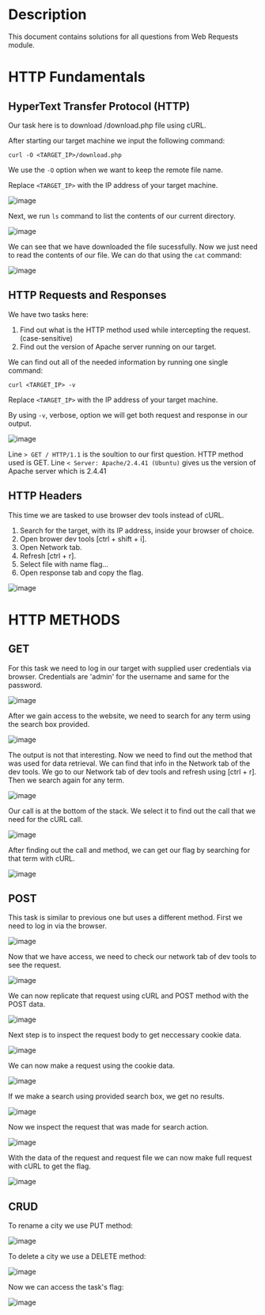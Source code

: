 # Description

This document contains solutions for all questions from Web Requests module.

# HTTP Fundamentals
## HyperText Transfer Protocol (HTTP)

Our task here is to download /download.php file using cURL.

After starting our target machine we input the following command:

`curl -O <TARGET_IP>/download.php`

We use the `-O` option when we want to keep the remote file name.

Replace `<TARGET_IP>` with the IP address of your target machine.

![image](screenshots/http_1.png)

Next, we run `ls` command to list the contents of our current directory.

![image](screenshots/http_2.png)

We can see that we have downloaded the file sucessfully.
Now we just need to read the contents of our file. We can do that using the `cat` command: 

![image](screenshots/http_3.png)

## HTTP Requests and Responses

We have two tasks here:
  1. Find out what is the HTTP method used while intercepting the request. (case-sensitive)
  2. Find out the version of Apache server running on our target.

We can find out all of the needed information by running one single command:

`curl <TARGET_IP> -v`

Replace `<TARGET_IP>` with the IP address of your target machine.

By using `-v`, verbose,  option we will get both request and response in our output.

![image](screenshots/requests_and_responses.png)

Line `> GET / HTTP/1.1` is the soultion to our first question. HTTP method used is GET.
Line `< Server: Apache/2.4.41 (Ubuntu)` gives us the version of Apache server which is 2.4.41

## HTTP Headers

This time we are tasked to use browser dev tools instead of cURL.

  1. Search for the target, with its IP address, inside your browser of choice.
  2. Open brower dev tools [ctrl + shift + i].
  3. Open Network tab.
  4. Refresh [ctrl + r].
  5. Select file with name flag...
  6. Open response tab and copy the flag.

  ![image](screenshots/headers.png)

  # HTTP METHODS
  ## GET

For this task we need to log in our target with supplied user credentials via browser.
Credentials are 'admin' for the username and same for the password.

 ![image](screenshots/get_1.png)

 After we gain access to the website, we need to search for any term using the search box provided.

 ![image](screenshots/get_2.png)

 The output is not that interesting. Now we need to find out the method that was used for data retrieval. We can find that info in the Network tab of the dev tools.
 We go to our Network tab of dev tools and refresh using [ctrl + r]. Then we search again for any term.

 ![image](screenshots/get_3.png)

 Our call is at the bottom of the stack. We select it to find out the call that we need for the cURL call.

![image](screenshots/get_5.png)

After finding out the call and method, we can get our flag by searching for that term with cURL.

![image](screenshots/get_4.png)

## POST

This task is similar to previous one but uses a different method.
First we need to log in via the browser.

![image](screenshots/post_1.png)

Now that we have access, we need to check our network tab of dev tools to see the request.

![image](screenshots/post_2.png)

We can now replicate that request using cURL and POST method with the POST data.

![image](screenshots/post_3.png)

Next step is to inspect the request body to get neccessary cookie data.

![image](screenshots/post_3a.png)

We can now make a request using the cookie data.

![image](screenshots/post_4.png)

If we make a search using provided search box, we get no results.

![image](screenshots/post_5.png)


Now we inspect the request that was made for search action.

![image](screenshots/post_6.png)

With the data of the request and request file we can now make full request with cURL to get the flag.

![image](screenshots/post_7.png)

## CRUD

To rename a city we use PUT method:

![image](screenshots/crud_1.png)

To delete a city we use a DELETE method:

![image](screenshots/crud_2.png)

Now we can access the task's flag:

![image](screenshots/crud_3.png)